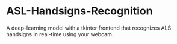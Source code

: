 # ASL-Handsigns-Recognition
A deep-learning model with a tkinter frontend that recognizes ALS handsigns in real-time using your webcam.

